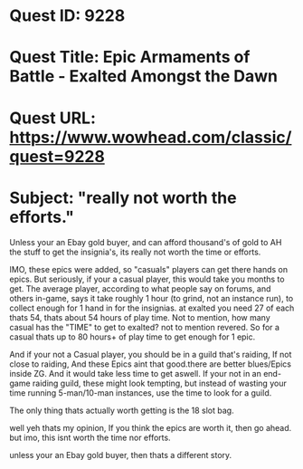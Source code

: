 # Quest ID: 9228
# Quest Title: Epic Armaments of Battle - Exalted Amongst the Dawn
# Quest URL: https://www.wowhead.com/classic/quest=9228
# Subject: "really not worth the efforts."
Unless your an Ebay gold buyer, and can afford thousand's of gold to AH the stuff to get the insignia's, its really not worth the time or efforts.

IMO, these epics were added, so "casuals" players can get there hands on epics. But seriously, if your a casual player, this would take you months to get. The average player, according to what people say on forums, and others in-game, says it take roughly 1 hour (to grind, not an instance run), to collect enough for 1 hand in for the insignias. at exalted you need 27 of each thats 54, thats about 54 hours of play time. Not to mention, how many casual has the "TIME" to get to exalted? not to mention revered. So for a casual thats up to 80 hours+ of play time to get enough for 1 epic.

And if your not a Casual player, you should be in a guild that's raiding, If not close to raiding, And these Epics aint that good.there are better blues/Epics inside ZG. And it would take less time to get aswell. If your not in an end-game raiding guild, these might look tempting, but instead of wasting your time running 5-man/10-man instances, use the time to look for a guild.

The only thing thats actually worth getting is the 18 slot bag.

well yeh thats my opinion, If you think the epics are worth it, then go ahead. but imo, this isnt worth the time nor efforts.

unless your an Ebay gold buyer, then thats a different story.
